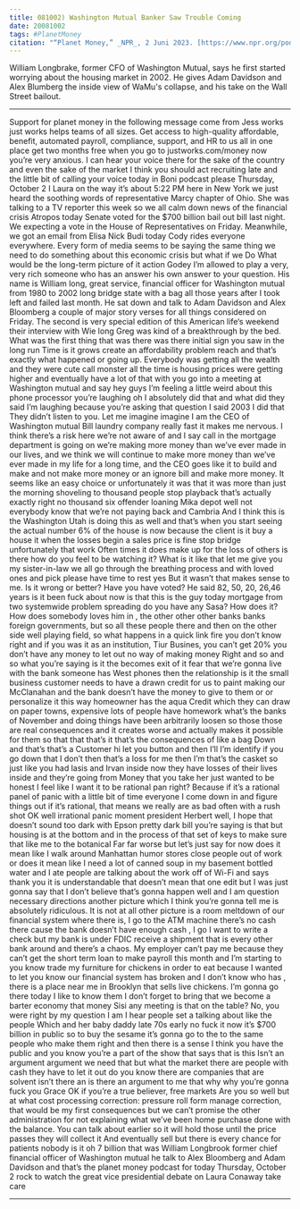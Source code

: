 ```yaml
---
title: 081002) Washington Mutual Banker Saw Trouble Coming
date: 20081002
tags: #PlanetMoney
citation: "“Planet Money,” _NPR_, 2 Juni 2023. [https://www.npr.org/podcasts/510289/planet-money](https://www.npr.org/podcasts/510289/planet-money) (diakses 4 Juni 2023)."
---
```


William Longbrake, former CFO of Washington Mutual, says he first started worrying about the housing market in 2002. He gives Adam Davidson and Alex Blumberg the inside view of WaMu's collapse, and his take on the Wall Street bailout.

----

Support for planet money in the following message come from Jess works just works helps teams of all sizes. Get access to high-quality affordable, benefit, automated payroll, compliance, support, and HR to us all in one place get two months free when you go to justworks.com/money now you’re very anxious. I can hear your voice there for the sake of the country and even the sake of the market I think you should act recruiting late and the little bit of calling your voice today in Boni podcast please Thursday, October 2 I Laura on the way it’s about 5:22 PM here in New York we just heard the soothing words of representative Marcy chapter of Ohio. She was talking to a TV reporter this week so we all calm down news of the financial crisis  Atropos today Senate voted for the $700 billion bail out bill last night. We expecting a vote in the House of Representatives on Friday. Meanwhile, we got an email from Elisa Nick Budi today Cody rides everyone everywhere. Every form of media seems to be saying the same thing we need to do something about this economic crisis but what if we Do  What would be the long-term picture of it action Godey I’m allowed to play a very, very rich someone who has an answer his own answer to your question. His name is William long, great service, financial officer for Washington mutual from 1980 to 2002 long bridge state with a bag all those years after I took left and failed last month. He sat down and talk to Adam Davidson and Alex Bloomberg  a couple of major story verses for all things considered on Friday. The second is very special edition of this American life‘s weekend their interview with Wie long Greg was kind of a breakthrough by the bed. What was the first thing that was there was there initial sign you saw in the long run  Time is it grows create an affordability problem reach and that’s exactly what happened or going up. Everybody was getting all the wealth and they were cute call monster all the time is housing prices were getting higher and eventually have a lot of that with you go into a meeting at Washington mutual and say hey guys I’m feeling a little weird about this phone processor you’re laughing oh I absolutely did that and what did they said I’m laughing because you’re asking that question I said 2003 I did that  They didn’t listen to you. Let me imagine imagine I am the CEO of Washington mutual Bill laundry company really fast it makes me nervous. I think there’s a risk here we’re not aware of and I say call in the mortgage department is going on we’re making more money than we’ve ever made in our lives, and we think we will continue to make more money than we’ve ever made in my life for a long time, and the CEO goes like it  to build and make and not make more money or an ignore bill and make more money. It seems like an easy choice or unfortunately it was that it was more than just the morning shoveling to thousand people stop playback that’s actually exactly right no thousand six offender loaning Mika depot well not everybody know that we’re not paying back and Cambria  And I think this is the Washington Utah is doing this as well and that’s when you start seeing the actual number 6% of the house is now because the client is it buy a house it when the losses begin a sales price is fine stop bridge unfortunately that work  Often times it does make up for the loss of others is there how do you feel to be watching it? What is it like that let me give you my sister-in-law we all go through the breathing process and with loved ones and pick please have time to rest yes  But it wasn’t that makes sense to me. Is it wrong or better? Have you have voted? He said 82, 50, 20, 26,46 years is it been fuck about now is that this is the guy today mortgage from two systemwide problem spreading do you have any Sasa? How does it? How does somebody loves him in , the other other other banks banks foreign governments, but so all these people there and then on the other side well playing field, so what happens in a quick link fire you don’t know right and if you was it as an institution, Tiur Busines, you can’t get 20% you don’t have any money to let out no way of making money  Right and so and so what you’re saying is it the becomes exit of it fear that we’re gonna live with the bank someone has West phones then the relationship is it the small business customer needs to have a drawn credit for us to paint making our McClanahan and the bank doesn’t have the money to give to them or or personalize it this way homeowner has the aqua  Credit which they can draw on paper towns, expensive lots of people have homework what’s the banks of November and doing things have been arbitrarily loosen so those those are real consequences and it creates worse and actually makes it possible for them so that that that’s it that’s the consequences of like a bag  Down and that’s that’s a Customer hi let you button and then I’ll I’m identify if you go down that I don’t then that’s a loss for me then I’m that’s the casket so just like you had lasis and Irvan inside now they have losses of their lives inside and they’re going from  Money that you take her just wanted to be honest I feel like I want it to be rational pan right? Because if it’s a rational panel of panic with a little bit of time everyone I come down in and figure things out if it’s rational, that means we really are  as bad often with a rush shot OK well irrational panic moment president Herbert well, I hope that doesn’t sound too dark with Epson pretty dark bill you’re saying is that but housing is at the bottom and in the process of that set of keys to make sure that like me to the botanical  Far far worse but let’s just say for now does it mean like I walk around Manhattan humor stores close people out of work or does it mean like I need a lot of canned soup in my basement bottled water and I ate people are talking about the work off of Wi-Fi and says thank you  it is understandable that doesn’t mean that one edit but I was just gonna say that I don’t believe that’s gonna happen well and I am question necessary directions another picture which I think you’re gonna tell me is absolutely ridiculous. It is not at all other picture is a room meltdown of our financial system where there is, I go to the ATM machine there’s no cash there cause the bank doesn’t have enough cash , I go I want to write a check but my bank is under FDIC receive a shipment that is every other bank around and there’s a chaos. My employer can’t pay me because they can’t get the short term loan to make payroll this month and I’m starting to you know trade my furniture for chickens in order to eat because I wanted to let you know our financial system has broken and I don’t know who has , there is a place near me in Brooklyn that sells live chickens. I’m gonna go there today I like to know them I don’t forget to bring that we become a barter economy that money Sisi any meeting is that on the table? No, you were right by my question I am I hear people set a talking about like the people  Which and her baby daddy late 70s early no fuck it now it’s $700 billion in public so to buy the sesame it’s gonna go to the to the same people who make them right and then there is a sense I think you have the public and you know you’re a part of the show that says that is this  Isn’t an argument argument we need that but what the market there are people with cash they have to let it out do you know there are companies that are solvent isn’t there an is there an argument to me that why why you’re gonna fuck you Grace OK if you’re a true believer, free markets  Are you so well but at what cost processing correction: pressure roll form manage correction, that would be my first consequences but we can’t promise the other administration for not explaining what we’ve been home purchase done with the balance. You can talk about earlier so it will hold those until the price passes they will collect it  And eventually sell but there is every chance for patients nobody is it oh 7 billion that was William Longbrook former chief financial officer of Washington mutual he talk to Alex Bloomberg and Adam Davidson and that’s the planet money podcast for today Thursday, October 2 rock to watch the great vice presidential debate on Laura Conaway take care 

----
